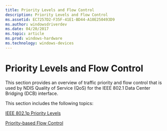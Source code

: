 ```yaml
---
title: Priority Levels and Flow Control
description: Priority Levels and Flow Control
ms.assetid: EC7257D2-F35F-41E1-BD44-A10E250493D9
ms.author: windowsdriverdev
ms.date: 04/20/2017
ms.topic: article
ms.prod: windows-hardware
ms.technology: windows-devices
---
```


# Priority Levels and Flow Control


This section provides an overview of traffic priority and flow control that is used by NDIS Quality of Service (QoS) for the IEEE 802.1 Data Center Bridging (DCB) interface.

This section includes the following topics:

[IEEE 802.1p Priority Levels](ieee-802-1p-priority-levels.md)

[Priority-based Flow Control](priority-based-flow-control--pfc.md)

 

 





